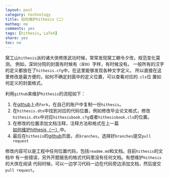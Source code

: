 ```yaml
---
layout: post
category: technology
title: 如何维护hithesis（二）
matheq: no
comments: yes
tags: [hithesis, LaTeX]
share: yes
toc: no
---
```


窝工山`hithesis`派的诸大侠修炼武功时候，常常发现窝工朝令夕改，规范变化莫测。
例如，深圳分院的封面有时候有`（深圳）`字样，有时候没有。
一般所有的汉字的定义都放在了`hithesis.cfg`中，在这里能够发现各种文字定义。
所以直接在这里修改是最方便的，如何不确定封面中的定义位置，可以查看对应的`.cls`位
置如何定义的封面格式。

利用`github`来维护`hithesis`的流程如下：
1. 在[github](https://github.com/dustincys/hithesis)上点`Fork`，在自己的账户中复制一份`hithesis`。
2. 在`hithesis.dtx`中找到对应的代码位置，例如修改毕业论文格式，修改`hithesis.dtx`中对应`hithesisbook.cfg`或者`hithesisbook.cls`的位置。
3. 在修改的位置添加文档注释，注释方法和格式在上一篇[如何维护hithesis（一）](https://dustincys.github.io/cn/2021/11/hithesis/)中。
4. 最后在`hithesis`的[github](https://github.com/dustincys/hithesis)页面，点`branches`，选择好`branches`提交`pull request`

修改内容可以是工程中任何位置代码，包括`readme.md`和文档。目前`hithesis`的文档中
有一些错误，另外开题报告的格式代码里没有任何文档。有想维护`hithesis`的大侠在阅读
代码时候，可以一边学习代码一边在代码旁边添加文档，然后提交`pull request`。
